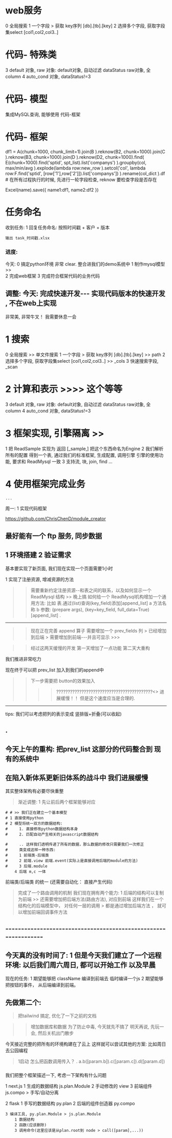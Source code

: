 
# web服务
0 全局搜索
1 一个字段 > 获取 key序列 [db].[tb].[key]
2 选择多个字段, 获取字段集select  [col1,col2,col3..]

# 代码- 特殊类
3 default 对象, raw 对象:
    default对象, 自动过滤 dataStatus
    raw对象, 全 column
4 auto_cond 对象, dataStatus!=3

# 代码- 模型
集成MySQL查询, 能够使用 代码-框架


# 代码- 框架
df1 = A(chunk=1000, chunk_limit=1).join(B
    ).reknow(B2, chunk=1000).join(C
    ).reknow(B3, chunk=1000).join(D
    ).reknow(D2, chunk=1000).find(
        E(chunk=1000).find('sptid', spt_list).list('companys')
    ).groupby(col, max/min/avg
    ).explode(lambda row:new_row
    ).setcol('col', lambda row:F.find('sptid', [row['1'],row['2']]).list['companys'])
    ).rename(col_dict
    ).df
    # 在所有过程执行的时候, 先进行一轮字段检查, reknow 要检查字段是否存在

Excel(name).save({
    name1:df1,
    name2:df2
})

# 任务命名
收到任务:
    1 回复任务命名:
    按照时间戳 + 客户 + 版本

    输出 task_时间戳.xlsx


### 进度:

今天:
0 搞定python环境
    非常 clear. 整合进我们的demo系统中
1 制作mysql模型
    >>    
2 完成web框架
3 完成符合框架代码的业务代码

调整:
今天:
完成快速开发---
实现代码版本的快速开发 , 不在web上实现
-----------------------------------------
非常美, 非常牛叉！
我需要休息一会

# 1 搜索
0 全局搜索  >> 单文件搜索
1 一个字段 > 获取 key序列 [db].[tb].[key]     >> path
2 选择多个字段, 获取字段集select  [col1,col2,col3..]    >> _cols
3 快速搜索字段, _scan

# 2 计算和表示  >>>> 这个等等
3 default 对象, raw 对象:
    default对象, 自动过滤 dataStatus
    raw对象, 全 column
4 auto_cond 对象, dataStatus!=3

# 3 框架实现, 引擎隔离    >> 
1 把 ReadSample 实现为 返回 [_sample,]
    把这个东西命名为Engine
    <!-- ReadMysql -->
2 我们解析所有的配置
    得到一个表, 通过我们的标准框架, 生成配置, 调用引擎
    引擎的使用功能, 要求和 ReadMysql 一致
3 支持流, 块, join, find
    ...

# 4 使用框架完成业务
    ...



周一:
1 实现代码框架

https://github.com/ChrisChenD/module_creator

最好能有一个 ftp 服务, 同步数据
----------------------------------------
>>
1 环境搭建
2 验证需求
---------------------------------------------------------
基本要实现了新页面, 我们现在实现一个页面需要1小时

1 实现了注册资源, 增减资源的方法
>> 需要重新约定注册资源--和表之间的联系，以及如何显示一个 ReadMysql 结构
    >> 晚上搞
>> 如何给一个 ReadMysql机构增加一个通用方法:
    比如 表.通过(list)查询(key_field)添加[append_list]
    a 方法名称
    b 参数:  (prepare args), (key=key_field, full_data=True) [append_list]
.
-----------------------------------
>> 现在正在完善 append 算子
>> 需要增加一个 prev_fields 列
    > 已经增加到后端
    > 需要增加到前端---并且可显示 >>>
    
>> 经过这两天缓慢的开发
第一天增加了一点功能
第二天大重构
>>
我们推进非常吃力
>>
现在终于可以把 prev_list 加入到我们的append中
>> 下一步需要把 button的效果加入
>>>> ??????????????????????????????????????????<<here>>
进展缓慢！！
但是这个速度应当是合理的.
----------------------------------------
tips:
我们可以考虑把列的表示变成 竖排版+折叠(可以收起)



.
---------------------------------------------------------
今天上午的重构:
把prev_list 这部分的代码整合到 现有的系统中
-----------------------------------------------------------------
在陷入新体系更新旧体系的战斗中
我们进展缓慢
---------------------------------------------------------------
其实整体架构有必要尽快重整
> 渐近调整:
1 先让前后两个框架能够对应


    # # >> 我们正在建立一个基本模型
    # 1 直接使用python 
    # 2 模型将统一双方的数据结构:
    #     1. 直接修改python数据结构本身
    #     2. 匹配自动产生相关的javascript数据结构

    #     .. 这样我们透明传递了所有的数据，那么数据的修改只需要我们一次修正
    #     类变成这样一种东西:
    #     1 前端类-后端类
    #     2 前端.view 前端.event(实际上是直接调用后端的module的方法)
    #     3 后端.module
        4 后端 m,c 一体
前端类/后端类 的统一
(还需要自动化： 直接产生代码)

> 完成了一个路由调用的机制
我们现在拥有两个能力:
1 后端的结构可以复制为前端
    >> 还需要增加把后端方法(路由方法), 对应到前端
    这样我们在一个结构化的后端模型中， 对任何一层的调用
        > 都是通过增加后端方法 ， 就可以增加前端回调事件方法
## ---------------------------------------------------------------

今天真的没有时间了:
1 但是今天我们建立了一个远程环境:
以后我们周六周日, 都可以开始工作
以及早晨
---------------------------------------------------------------------
现在的任务:
1 期望能够把 className 编译到前端去
    临时编译一个js
2 期望能够把按钮的事件， 从后端编译到前端。

先做第二个:
----------------------------------
> 把tailwind 搞定, 优化了一下之前的文档

>> 增加数据库和数据
为了防止中毒, 今天就先不搞了
明天再说, 先玩一会, 然后关机出门散步

今天接近完整的把所有的环境构建在了云上
这样就可以尝试其他的方案:
比如周日去公园编程

> 1启动
> 怎么把函数调用传入？
.
a.b([param.b]).c([param.c]).d([param.d])
###
我们把整个框架描述一下, 考虑一下架构有什么问题

1 next.js
    1 生成的数据结构 js.plan.Module
    2 手动修改的 view
    3 前端组件 js.compo
    > 手写/自动分离

2 flask
    1 手写的数据结构 py.plan
    2 后端的组件创造器 py.compo

    3 编译工具, py.plan.Module > js.plan.Module
        1 数据结构
        2 函数(应该删除)
        3 调用命令(这里应该是从plan.root到 node > call([param],...))



> 


